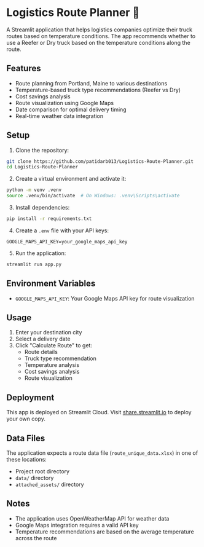 # Logistics Route Planner 🚛

A Streamlit application that helps logistics companies optimize their truck routes based on temperature conditions. The app recommends whether to use a Reefer or Dry truck based on the temperature conditions along the route.

## Features

- Route planning from Portland, Maine to various destinations
- Temperature-based truck type recommendations (Reefer vs Dry)
- Cost savings analysis
- Route visualization using Google Maps
- Date comparison for optimal delivery timing
- Real-time weather data integration

## Setup

1. Clone the repository:
```bash
git clone https://github.com/patidarb013/Logistics-Route-Planner.git
cd Logistics-Route-Planner
```

2. Create a virtual environment and activate it:
```bash
python -m venv .venv
source .venv/bin/activate  # On Windows: .venv\Scripts\activate
```

3. Install dependencies:
```bash
pip install -r requirements.txt
```

4. Create a `.env` file with your API keys:
```
GOOGLE_MAPS_API_KEY=your_google_maps_api_key
```

5. Run the application:
```bash
streamlit run app.py
```

## Environment Variables

- `GOOGLE_MAPS_API_KEY`: Your Google Maps API key for route visualization

## Usage

1. Enter your destination city
2. Select a delivery date
3. Click "Calculate Route" to get:
   - Route details
   - Truck type recommendation
   - Temperature analysis
   - Cost savings analysis
   - Route visualization

## Deployment

This app is deployed on Streamlit Cloud. Visit [share.streamlit.io](https://share.streamlit.io) to deploy your own copy.

## Data Files

The application expects a route data file (`route_unique_data.xlsx`) in one of these locations:
- Project root directory
- `data/` directory
- `attached_assets/` directory

## Notes

- The application uses OpenWeatherMap API for weather data
- Google Maps integration requires a valid API key
- Temperature recommendations are based on the average temperature across the route 
